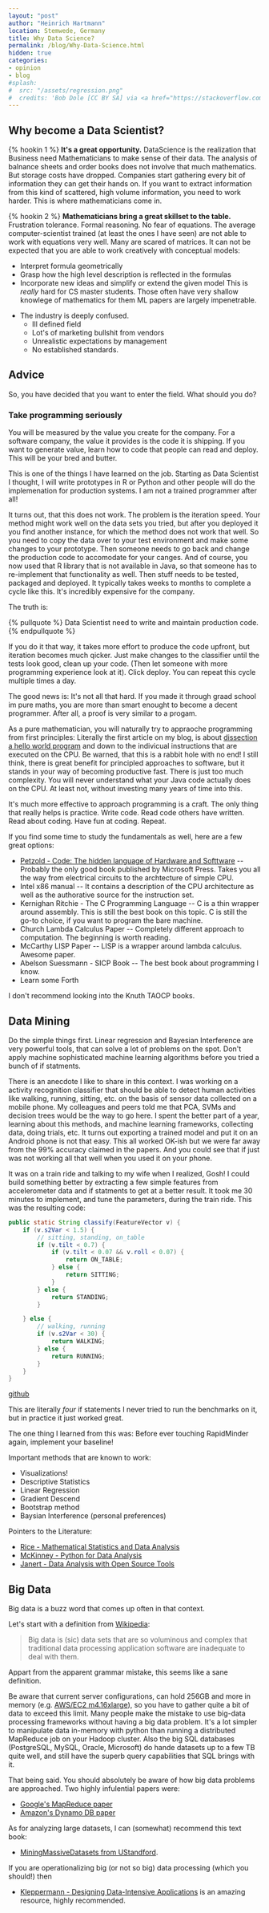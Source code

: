 ```yaml
---
layout: "post"
author: "Heinrich Hartmann"
location: Stemwede, Germany
title: Why Data Science?
permalink: /blog/Why-Data-Science.html
hidden: true
categories:
- opinion
- blog
#splash:
#  src: "/assets/regression.png"
#  credits: 'Bob Dole [CC BY SA] via <a href="https://stackoverflow.com/questions/27336771/matlab-fit-a-line-to-a-histogram">Stack Overflow</a>'
---
```


## Why become a Data Scientist?

{% hookin 1 %} **It's a great opportunity.**
DataScience is the realization that Business need Mathematicians to make sense of their data.
The analysis of balnance sheets and order books does not involve that much mathematics.
But storage costs have dropped.
Companies start gathering every bit of information they can get their hands on.
If you want to extract information from this kind of scattered, high volume information, you need to work harder.
This is where mathematicians come in.

{% hookin 2 %} **Mathematicians bring a great skillset to the table.**
Frustration tolerance.
Formal reasoning.
No fear of equations.
The average computer-scientist trained (at least the ones I have seen) are not able to work with equations very well.
Many are scared of matrices.
It can not be expected that you are able to work creatively with conceptual models:
- Interpret formula geometrically
- Grasp how the high level description is reflected in the formulas
- Incorporate new ideas and simplify or extend the given model
This is *really* hard for CS master students.
Those often have very shallow knowlege of mathematics for them ML papers are largely impenetrable.

* The industry is deeply confused.
  - Ill defined field
  - Lot's of marketing bullshit from vendors
  - Unrealistic expectations by management
  - No established standards.

## Advice

So, you have decided that you want to enter the field.
What should you do?

### Take programming seriously

You will be measured by the value you create for the company.
For a software company, the value it provides is the code it is shipping.
If you want to generate value, learn how to code that people can read and deploy.
This will be your bred and butter.

This is one of the things I have learned on the job.
Starting as Data Scientist I thought, I will write prototypes in R or Python and other people will do the implemenation for production systems.
I am not a trained programmer after all!

It turns out, that this does not work.
The problem is the iteration speed.
Your method might work well on the data sets you tried, but after you deployed it you find another instance, for which the method does not work that well.
So you need to copy the data over to your test environment and make some changes to your prototype.
Then someone needs to go back and change the production code to accomodate for your canges.
And of course, you now used that R library that is not available in Java, so that someone has to re-implement that functionality as well.
Then stuff needs to be tested, packaged and deployed.
It typically takes weeks to months to complete a cycle like this.
It's incredibly expensive for the company.

The truth is:

{% pullquote %}
Data Scientist need to write and maintain production code.
{% endpullquote %}

If you do it that way, it takes more effort to produce the code upfront, but iteration becomes much qicker.
Just make changes to the classifier until the tests look good, clean up your code.
(Then let someone with more programming experience look at it).
Click deploy.
You can repeat this cycle multiple times a day.

The good news is: It's not all that hard.
If you made it through graad school im pure maths, you are more than smart enought to become a decent programmer.
After all, a proof is very similar to a progam.

As a pure mathematician, you will naturally try to appraoche programming from first principles:
Literally the first article on my blog, is about [dissection a hello world program](http://heinrichhartmann.com/blog/2012/09/10/Dissecting-Hello-World.html) and down to the indivicual instructions that are executed on the CPU.
Be warned, that this is a rabbit hole with no end!
I still think, there is great benefit for principled approaches to software, but it stands in your way of becoming productive fast.
There is just too much complexity.
You will never understand what your Java code actually does on the CPU.
At least not, without investing many years of time into this.

It's much more effective to approach programming is a craft.
The only thing that really helps is practice.
Write code.
Read code others have written.
Read about coding.
Have fun at coding.
Repeat.

If you find some time to study the fundamentals as well, here are a few great options:
- [Petzold - Code: The hidden language of Hardware and Softtware](https://www.amazon.com/Code-Language-Computer-Hardware-Software/dp/0735611319) -- Probably the only good book published by Microsoft Press. Takes you all the way from electrical circuits to the archtecture of simple CPU.
- Intel x86 manual -- It contains a description of the CPU architecture as well as the authorative source for the instruction set.
- Kernighan Ritchie - The C Programming Language -- C is a thin wrapper around assembly. This is still the best book on this topic. C is still the go-to choice, if you want to program the bare machine.
- Church Lambda Calculus Paper -- Completely different approach to computation. The beginning is worth reading.
- McCarthy LISP Paper -- LISP is a wrapper around lambda calculus. Awesome paper.
- Abelson Suessmann - SICP Book -- The best book about programming I know.
- Learn some Forth

I don't recommend looking into the Knuth TAOCP books.

## Data Mining

Do the simple things first.
Linear regression and Bayesian Interference are very powerful tools, that can solve a lot of problems on the spot.
Don't apply machine sophisticated machine learning algorithms before you tried a bunch of if statments.

There is an anecdote I like to share in this context.
I was working on a activity recognition classifier that should be able to detect human activities like walking, running, sitting, etc. on the basis of sensor data collected on a mobile phone.
My colleagues and peers told me that PCA, SVMs and decision trees would be the way to go here.
I spent the better part of a year, learning about this methods, and machine learning frameworks,
collecting data, doing trials, etc.
It turns out exporting a trained model and put it on an Android phone is not that easy.
This all worked OK-ish but we were far away from the 99% accuracy claimed in the papers.
And you could see that if just was not working all that well when you used it on your phone.

It was on a train ride and talking to my wife when I realized, Gosh!
I could build something better by extracting a few simple features from accelerometer data and if statments to get at a better result.
It took me 30 minutes to implement, and tune the parameters, during the train ride.
This was the resulting code:

```java
public static String classify(FeatureVector v) {
    if (v.s2Var < 1.5) {
        // sitting, standing, on_table
        if (v.tilt < 0.7) {
            if (v.tilt < 0.07 && v.roll < 0.07) {
                return ON_TABLE;
            } else {
                return SITTING;
            }
        } else {
            return STANDING;
        }

    } else {
        // walking, running
        if (v.s2Var < 30) {
            return WALKING;
        } else {
            return RUNNING;
        }
    }
}
```
[github](https://github.com/Institute-Web-Science-and-Technologies/LiveGovWP1/blob/master/server/HARTools/src/main/java/eu/liveandgov/wp1/classifier/ManualClassify.java)

This are literally *four* if statements
I never tried to run the benchmarks on it, but in practice it just worked great.

The one thing I learned from this was:
Before ever touching RapidMinder again, implement your baseline!

Important methods that are known to work:

* Visualizations!
* Descriptive Statistics
* Linear Regression
* Gradient Descend
* Bootstrap method
* Baysian Interference (personal preferences)

Pointers to the Literature:

- [Rice - Mathematical Statistics and Data Analysis](https://www.amazon.de/Mathematical-Statistics-Analysis-Available-Enhanced/dp/0534399428)
- [McKinney - Python for Data Analysis](http://shop.oreilly.com/product/0636920023784.do)
- [Janert - Data Analysis with Open Source Tools](http://shop.oreilly.com/product/9780596802363.do)

## Big Data

Big data is a buzz word that comes up often in that context.

Let's start with a definition from [Wikipedia](https://en.wikipedia.org/wiki/Big_data):

> Big data is (sic) data sets that are so voluminous and complex that traditional data processing application software are inadequate to deal with them.

Appart from the apparent grammar mistake, this seems like a sane definition.

Be aware that current server configurations, can hold 256GB and more in memory (e.g. [AWS/EC2 m4.16xlarge](https://aws.amazon.com/ec2/instance-types/)), so you have to gather quite a bit of data to exceed this limit.
Many people make the mistake to use big-data processing frameworks without having a big data problem.
It's a lot simpler to manipulate data in-memory with python than running a distributed MapReduce job on your Hadoop cluster.
Also the big SQL databases (PostgreSQL, MySQL, Oracle, Microsoft) do hande datasets up to a few TB quite well, and still have the superb query capabilities that SQL brings with it.

That being said.
You should absolutely be aware of how big data problems are approached.
Two highly infulential papers were:

- [Google's MapReduce paper](https://static.googleusercontent.com/media/research.google.com/en//archive/mapreduce-osdi04.pdf)
- [Amazon's Dynamo DB paper](https://s3.amazonaws.com/AllThingsDistributed/sosp/amazon-dynamo-sosp2007.pdf)

As for analyzing large datasets, I can (somewhat) recommend this text book:

- [MiningMassiveDatasets from UStandford](http://infolab.stanford.edu/~ullman/mmds/book.pdf).

If you are operationalizing big (or not so big) data processing (which you should!) then
- [Kleppermann - Designing Data-Intensive Applications](http://shop.oreilly.com/product/0636920032175.do)
is an amazing resource, highly recommended.
